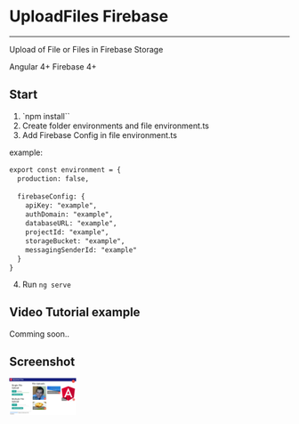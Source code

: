 # UploadFiles Firebase
---
Upload of File or Files in Firebase Storage

Angular 4+
Firebase 4+

## Start
1. `npm install``
2. Create folder environments and file environment.ts
3. Add Firebase Config in file environment.ts

  example:
  ```
  export const environment = {
    production: false,

    firebaseConfig: {
      apiKey: "example",
      authDomain: "example",
      databaseURL: "example",
      projectId: "example",
      storageBucket: "example",
      messagingSenderId: "example"
    }
  }
  ```

4. Run `ng serve`


## Video Tutorial example
Comming soon..

## Screenshot

<img src="screenshot/screen1.png" width="120" />